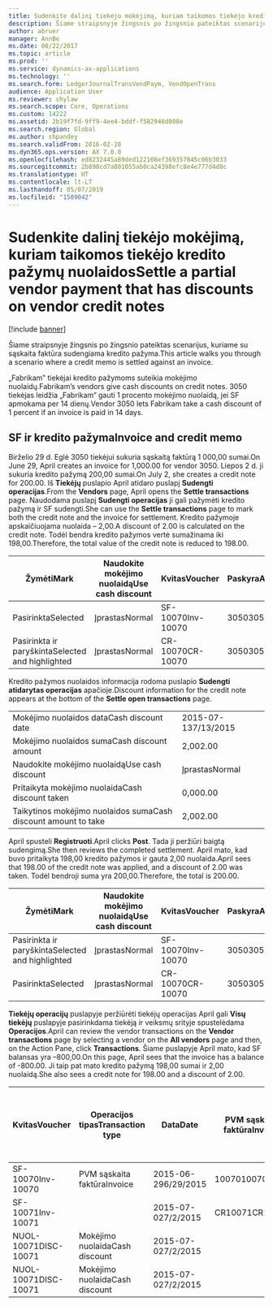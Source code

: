 ```yaml
---
title: Sudenkite dalinį tiekėjo mokėjimą, kuriam taikomos tiekėjo kredito pažymų nuolaidos
description: Šiame straipsnyje žingsnis po žingsnio pateiktas scenarijus, kuriame su sąskaita faktūra sudengiama kredito pažyma.
author: abruer
manager: AnnBe
ms.date: 08/22/2017
ms.topic: article
ms.prod: ''
ms.service: dynamics-ax-applications
ms.technology: ''
ms.search.form: LedgerJournalTransVendPaym, VendOpenTrans
audience: Application User
ms.reviewer: shylaw
ms.search.scope: Core, Operations
ms.custom: 14222
ms.assetid: 2b19f7fd-9ff9-4ee4-bddf-f582946d008e
ms.search.region: Global
ms.author: shpandey
ms.search.validFrom: 2016-02-28
ms.dyn365.ops.version: AX 7.0.0
ms.openlocfilehash: ed8232445a89ded122108ef369357845c06b3033
ms.sourcegitcommit: 2b890cd7a801055ab0ca24398efc8e4e777d4d8c
ms.translationtype: HT
ms.contentlocale: lt-LT
ms.lasthandoff: 05/07/2019
ms.locfileid: "1509042"
---
```

# <a name="settle-a-partial-vendor-payment-that-has-discounts-on-vendor-credit-notes"></a><span data-ttu-id="6112a-103">Sudenkite dalinį tiekėjo mokėjimą, kuriam taikomos tiekėjo kredito pažymų nuolaidos</span><span class="sxs-lookup"><span data-stu-id="6112a-103">Settle a partial vendor payment that has discounts on vendor credit notes</span></span>

[!include [banner](../includes/banner.md)]

<span data-ttu-id="6112a-104">Šiame straipsnyje žingsnis po žingsnio pateiktas scenarijus, kuriame su sąskaita faktūra sudengiama kredito pažyma.</span><span class="sxs-lookup"><span data-stu-id="6112a-104">This article walks you through a scenario where a credit memo is settled against an invoice.</span></span>

<span data-ttu-id="6112a-105">„Fabrikam‟ tiekėjai kredito pažymoms suteikia mokėjimo nuolaidų.</span><span class="sxs-lookup"><span data-stu-id="6112a-105">Fabrikam’s vendors give cash discounts on credit notes.</span></span> <span data-ttu-id="6112a-106">3050 tiekėjas leidžia „Fabrikam“ gauti 1 procento mokėjimo nuolaidą, jei SF apmokama per 14 dienų.</span><span class="sxs-lookup"><span data-stu-id="6112a-106">Vendor 3050 lets Fabrikam take a cash discount of 1 percent if an invoice is paid in 14 days.</span></span>

## <a name="invoice-and-credit-memo"></a><span data-ttu-id="6112a-107">SF ir kredito pažyma</span><span class="sxs-lookup"><span data-stu-id="6112a-107">Invoice and credit memo</span></span>
<span data-ttu-id="6112a-108">Birželio 29 d. Eglė 3050 tiekėjui sukuria sąskaitą faktūrą 1 000,00 sumai.</span><span class="sxs-lookup"><span data-stu-id="6112a-108">On June 29, April creates an invoice for 1,000.00 for vendor 3050.</span></span> <span data-ttu-id="6112a-109">Liepos 2 d. ji sukuria kredito pažymą 200,00 sumai.</span><span class="sxs-lookup"><span data-stu-id="6112a-109">On July 2, she creates a credit note for 200.00.</span></span> <span data-ttu-id="6112a-110">Iš **Tiekėjų** puslapio April atidaro puslapį **Sudengti operacijas**.</span><span class="sxs-lookup"><span data-stu-id="6112a-110">From the **Vendors** page, April opens the **Settle transactions** page.</span></span> <span data-ttu-id="6112a-111">Naudodama puslapį **Sudengti operacijas** ji gali pažymėti kredito pažymą ir SF sudengti.</span><span class="sxs-lookup"><span data-stu-id="6112a-111">She can use the **Settle transactions** page to mark both the credit note and the invoice for settlement.</span></span> <span data-ttu-id="6112a-112">Kredito pažymoje apskaičiuojama nuolaida – 2,00.</span><span class="sxs-lookup"><span data-stu-id="6112a-112">A discount of 2.00 is calculated on the credit note.</span></span> <span data-ttu-id="6112a-113">Todėl bendra kredito pažymos vertė sumažinama iki 198,00.</span><span class="sxs-lookup"><span data-stu-id="6112a-113">Therefore, the total value of the credit note is reduced to 198.00.</span></span>

| <span data-ttu-id="6112a-114">Žymėti</span><span class="sxs-lookup"><span data-stu-id="6112a-114">Mark</span></span>                     | <span data-ttu-id="6112a-115">Naudokite mokėjimo nuolaidą</span><span class="sxs-lookup"><span data-stu-id="6112a-115">Use cash discount</span></span> | <span data-ttu-id="6112a-116">Kvitas</span><span class="sxs-lookup"><span data-stu-id="6112a-116">Voucher</span></span>   | <span data-ttu-id="6112a-117">Paskyra</span><span class="sxs-lookup"><span data-stu-id="6112a-117">Account</span></span> | <span data-ttu-id="6112a-118">Data</span><span class="sxs-lookup"><span data-stu-id="6112a-118">Date</span></span>      | <span data-ttu-id="6112a-119">Terminas</span><span class="sxs-lookup"><span data-stu-id="6112a-119">Due date</span></span>  | <span data-ttu-id="6112a-120">PVM sąskaita faktūra</span><span class="sxs-lookup"><span data-stu-id="6112a-120">Invoice</span></span> | <span data-ttu-id="6112a-121">Suma operacijos valiuta</span><span class="sxs-lookup"><span data-stu-id="6112a-121">Amount in transaction currency</span></span> | <span data-ttu-id="6112a-122">Valiuta</span><span class="sxs-lookup"><span data-stu-id="6112a-122">Currency</span></span> | <span data-ttu-id="6112a-123">Sudengtina suma</span><span class="sxs-lookup"><span data-stu-id="6112a-123">Amount to settle</span></span> |
|--------------------------|-------------------|-----------|---------|-----------|-----------|---------|--------------------------------|----------|------------------|
| <span data-ttu-id="6112a-124">Pasirinkta</span><span class="sxs-lookup"><span data-stu-id="6112a-124">Selected</span></span>                 | <span data-ttu-id="6112a-125">Įprastas</span><span class="sxs-lookup"><span data-stu-id="6112a-125">Normal</span></span>            | <span data-ttu-id="6112a-126">SF-10070</span><span class="sxs-lookup"><span data-stu-id="6112a-126">Inv-10070</span></span> | <span data-ttu-id="6112a-127">3050</span><span class="sxs-lookup"><span data-stu-id="6112a-127">3050</span></span>    | <span data-ttu-id="6112a-128">2015-06-29</span><span class="sxs-lookup"><span data-stu-id="6112a-128">6/29/2015</span></span> | <span data-ttu-id="6112a-129">2015-07-29</span><span class="sxs-lookup"><span data-stu-id="6112a-129">7/29/2015</span></span> | <span data-ttu-id="6112a-130">10070</span><span class="sxs-lookup"><span data-stu-id="6112a-130">10070</span></span>   | <span data-ttu-id="6112a-131">–1 000,00</span><span class="sxs-lookup"><span data-stu-id="6112a-131">-1,000.00</span></span>                      | <span data-ttu-id="6112a-132">USD</span><span class="sxs-lookup"><span data-stu-id="6112a-132">USD</span></span>      | <span data-ttu-id="6112a-133">–990,00</span><span class="sxs-lookup"><span data-stu-id="6112a-133">-990.00</span></span>          |
| <span data-ttu-id="6112a-134">Pasirinkta ir paryškinta</span><span class="sxs-lookup"><span data-stu-id="6112a-134">Selected and highlighted</span></span> | <span data-ttu-id="6112a-135">Įprastas</span><span class="sxs-lookup"><span data-stu-id="6112a-135">Normal</span></span>            | <span data-ttu-id="6112a-136">CR-10070</span><span class="sxs-lookup"><span data-stu-id="6112a-136">CR-10070</span></span>  | <span data-ttu-id="6112a-137">3050</span><span class="sxs-lookup"><span data-stu-id="6112a-137">3050</span></span>    | <span data-ttu-id="6112a-138">2015-07-02</span><span class="sxs-lookup"><span data-stu-id="6112a-138">7/2/2015</span></span>  | <span data-ttu-id="6112a-139">2015-07-29</span><span class="sxs-lookup"><span data-stu-id="6112a-139">7/29/2015</span></span> |         | <span data-ttu-id="6112a-140">200,00</span><span class="sxs-lookup"><span data-stu-id="6112a-140">200.00</span></span>                         | <span data-ttu-id="6112a-141">USD</span><span class="sxs-lookup"><span data-stu-id="6112a-141">USD</span></span>      | <span data-ttu-id="6112a-142">198,00</span><span class="sxs-lookup"><span data-stu-id="6112a-142">198.00</span></span>           |

<span data-ttu-id="6112a-143">Kredito pažymos nuolaidos informacija rodoma puslapio **Sudengti atidarytas operacijas** apačioje.</span><span class="sxs-lookup"><span data-stu-id="6112a-143">Discount information for the credit note appears at the bottom of the **Settle open transactions** page.</span></span>

|                              |           |
|------------------------------|-----------|
| <span data-ttu-id="6112a-144">Mokėjimo nuolaidos data</span><span class="sxs-lookup"><span data-stu-id="6112a-144">Cash discount date</span></span>           | <span data-ttu-id="6112a-145">2015-07-13</span><span class="sxs-lookup"><span data-stu-id="6112a-145">7/13/2015</span></span> |
| <span data-ttu-id="6112a-146">Mokėjimo nuolaidos suma</span><span class="sxs-lookup"><span data-stu-id="6112a-146">Cash discount amount</span></span>         | <span data-ttu-id="6112a-147">2,00</span><span class="sxs-lookup"><span data-stu-id="6112a-147">2.00</span></span>      |
| <span data-ttu-id="6112a-148">Naudokite mokėjimo nuolaidą</span><span class="sxs-lookup"><span data-stu-id="6112a-148">Use cash discount</span></span>            | <span data-ttu-id="6112a-149">Įprastas</span><span class="sxs-lookup"><span data-stu-id="6112a-149">Normal</span></span>    |
| <span data-ttu-id="6112a-150">Pritaikyta mokėjimo nuolaida</span><span class="sxs-lookup"><span data-stu-id="6112a-150">Cash discount taken</span></span>          | <span data-ttu-id="6112a-151">0,00</span><span class="sxs-lookup"><span data-stu-id="6112a-151">0.00</span></span>      |
| <span data-ttu-id="6112a-152">Taikytinos mokėjimo nuolaidos suma</span><span class="sxs-lookup"><span data-stu-id="6112a-152">Cash discount amount to take</span></span> | <span data-ttu-id="6112a-153">2,00</span><span class="sxs-lookup"><span data-stu-id="6112a-153">2.00</span></span>      |

<span data-ttu-id="6112a-154">April spusteli **Registruoti**.</span><span class="sxs-lookup"><span data-stu-id="6112a-154">April clicks **Post**.</span></span> <span data-ttu-id="6112a-155">Tada ji peržiūri baigtą sudengimą.</span><span class="sxs-lookup"><span data-stu-id="6112a-155">She then reviews the completed settlement.</span></span> <span data-ttu-id="6112a-156">April mato, kad buvo pritaikyta 198,00 kredito pažymos ir gauta 2,00 nuolaida.</span><span class="sxs-lookup"><span data-stu-id="6112a-156">April sees that 198.00 of the credit note was applied, and a discount of 2.00 was taken.</span></span> <span data-ttu-id="6112a-157">Todėl bendroji suma yra 200,00.</span><span class="sxs-lookup"><span data-stu-id="6112a-157">Therefore, the total is 200.00.</span></span>

| <span data-ttu-id="6112a-158">Žymėti</span><span class="sxs-lookup"><span data-stu-id="6112a-158">Mark</span></span>                     | <span data-ttu-id="6112a-159">Naudokite mokėjimo nuolaidą</span><span class="sxs-lookup"><span data-stu-id="6112a-159">Use cash discount</span></span> | <span data-ttu-id="6112a-160">Kvitas</span><span class="sxs-lookup"><span data-stu-id="6112a-160">Voucher</span></span>   | <span data-ttu-id="6112a-161">Paskyra</span><span class="sxs-lookup"><span data-stu-id="6112a-161">Account</span></span> | <span data-ttu-id="6112a-162">Data</span><span class="sxs-lookup"><span data-stu-id="6112a-162">Date</span></span>      | <span data-ttu-id="6112a-163">Terminas</span><span class="sxs-lookup"><span data-stu-id="6112a-163">Due date</span></span>  | <span data-ttu-id="6112a-164">PVM sąskaita faktūra</span><span class="sxs-lookup"><span data-stu-id="6112a-164">Invoice</span></span>  | <span data-ttu-id="6112a-165">Suma operacijos valiuta</span><span class="sxs-lookup"><span data-stu-id="6112a-165">Amount in transaction currency</span></span> | <span data-ttu-id="6112a-166">Valiuta</span><span class="sxs-lookup"><span data-stu-id="6112a-166">Currency</span></span> | <span data-ttu-id="6112a-167">Sudengtina suma</span><span class="sxs-lookup"><span data-stu-id="6112a-167">Amount to settle</span></span> |
|--------------------------|-------------------|-----------|---------|-----------|-----------|----------|--------------------------------|----------|------------------|
| <span data-ttu-id="6112a-168">Pasirinkta ir paryškinta</span><span class="sxs-lookup"><span data-stu-id="6112a-168">Selected and highlighted</span></span> | <span data-ttu-id="6112a-169">Įprastas</span><span class="sxs-lookup"><span data-stu-id="6112a-169">Normal</span></span>            | <span data-ttu-id="6112a-170">SF-10070</span><span class="sxs-lookup"><span data-stu-id="6112a-170">Inv-10070</span></span> | <span data-ttu-id="6112a-171">3050</span><span class="sxs-lookup"><span data-stu-id="6112a-171">3050</span></span>    | <span data-ttu-id="6112a-172">2015-06-29</span><span class="sxs-lookup"><span data-stu-id="6112a-172">6/29/2015</span></span> | <span data-ttu-id="6112a-173">2015-07-29</span><span class="sxs-lookup"><span data-stu-id="6112a-173">7/29/2015</span></span> | <span data-ttu-id="6112a-174">10070</span><span class="sxs-lookup"><span data-stu-id="6112a-174">10070</span></span>    | <span data-ttu-id="6112a-175">–1 000,00</span><span class="sxs-lookup"><span data-stu-id="6112a-175">-1,000.00</span></span>                      | <span data-ttu-id="6112a-176">USD</span><span class="sxs-lookup"><span data-stu-id="6112a-176">USD</span></span>      | <span data-ttu-id="6112a-177">–200,00</span><span class="sxs-lookup"><span data-stu-id="6112a-177">-200.00</span></span>          |
| <span data-ttu-id="6112a-178">Pasirinkta</span><span class="sxs-lookup"><span data-stu-id="6112a-178">Selected</span></span>                 | <span data-ttu-id="6112a-179">Įprastas</span><span class="sxs-lookup"><span data-stu-id="6112a-179">Normal</span></span>            | <span data-ttu-id="6112a-180">CR-10070</span><span class="sxs-lookup"><span data-stu-id="6112a-180">CR-10070</span></span>  | <span data-ttu-id="6112a-181">3050</span><span class="sxs-lookup"><span data-stu-id="6112a-181">3050</span></span>    | <span data-ttu-id="6112a-182">2015-07-02</span><span class="sxs-lookup"><span data-stu-id="6112a-182">7/2/2015</span></span>  | <span data-ttu-id="6112a-183">2015-07-29</span><span class="sxs-lookup"><span data-stu-id="6112a-183">7/29/2015</span></span> | <span data-ttu-id="6112a-184">CR-10070</span><span class="sxs-lookup"><span data-stu-id="6112a-184">CR-10070</span></span> | <span data-ttu-id="6112a-185">200,00</span><span class="sxs-lookup"><span data-stu-id="6112a-185">200.00</span></span>                         | <span data-ttu-id="6112a-186">USD</span><span class="sxs-lookup"><span data-stu-id="6112a-186">USD</span></span>      | <span data-ttu-id="6112a-187">198,00</span><span class="sxs-lookup"><span data-stu-id="6112a-187">198.00</span></span>           |

<span data-ttu-id="6112a-188">**Tiekėjų operacijų** puslapyje peržiūrėti tiekėjų operacijas April gali **Visų tiekėjų** puslapyje pasirinkdama tiekėją ir veiksmų srityje spustelėdama **Operacijos**.</span><span class="sxs-lookup"><span data-stu-id="6112a-188">April can review the vendor transactions on the **Vendor transactions** page by selecting a vendor on the **All vendors** page and then, on the Action Pane, click **Transactions**.</span></span> <span data-ttu-id="6112a-189">Šiame puslapyje April mato, kad SF balansas yra –800,00.</span><span class="sxs-lookup"><span data-stu-id="6112a-189">On this page, April sees that the invoice has a balance of -800.00.</span></span> <span data-ttu-id="6112a-190">Ji taip pat mato kredito pažymą 198,00 sumai ir 2,00 nuolaidą.</span><span class="sxs-lookup"><span data-stu-id="6112a-190">She also sees a credit note for 198.00 and a discount of 2.00.</span></span>

| <span data-ttu-id="6112a-191">Kvitas</span><span class="sxs-lookup"><span data-stu-id="6112a-191">Voucher</span></span>    | <span data-ttu-id="6112a-192">Operacijos tipas</span><span class="sxs-lookup"><span data-stu-id="6112a-192">Transaction type</span></span> | <span data-ttu-id="6112a-193">Data</span><span class="sxs-lookup"><span data-stu-id="6112a-193">Date</span></span>      | <span data-ttu-id="6112a-194">PVM sąskaita faktūra</span><span class="sxs-lookup"><span data-stu-id="6112a-194">Invoice</span></span> | <span data-ttu-id="6112a-195">Operacijos valiutos debeto suma</span><span class="sxs-lookup"><span data-stu-id="6112a-195">Amount in transaction currency debit</span></span> | <span data-ttu-id="6112a-196">Operacijos valiutos kredito suma</span><span class="sxs-lookup"><span data-stu-id="6112a-196">Amount in transaction currency credit</span></span> | <span data-ttu-id="6112a-197">Likutis</span><span class="sxs-lookup"><span data-stu-id="6112a-197">Balance</span></span> | <span data-ttu-id="6112a-198">Valiuta</span><span class="sxs-lookup"><span data-stu-id="6112a-198">Currency</span></span> |
|------------|------------------|-----------|---------|--------------------------------------|---------------------------------------|---------|----------|
| <span data-ttu-id="6112a-199">SF-10070</span><span class="sxs-lookup"><span data-stu-id="6112a-199">Inv-10070</span></span>  | <span data-ttu-id="6112a-200">PVM sąskaita faktūra</span><span class="sxs-lookup"><span data-stu-id="6112a-200">Invoice</span></span>          | <span data-ttu-id="6112a-201">2015-06-29</span><span class="sxs-lookup"><span data-stu-id="6112a-201">6/29/2015</span></span> | <span data-ttu-id="6112a-202">10070</span><span class="sxs-lookup"><span data-stu-id="6112a-202">10070</span></span>   |                                      | <span data-ttu-id="6112a-203">1000,00</span><span class="sxs-lookup"><span data-stu-id="6112a-203">1,000.00</span></span>                              | <span data-ttu-id="6112a-204">–800,00</span><span class="sxs-lookup"><span data-stu-id="6112a-204">-800.00</span></span> | <span data-ttu-id="6112a-205">USD</span><span class="sxs-lookup"><span data-stu-id="6112a-205">USD</span></span>      |
| <span data-ttu-id="6112a-206">SF-10071</span><span class="sxs-lookup"><span data-stu-id="6112a-206">Inv-10071</span></span>  |                  | <span data-ttu-id="6112a-207">2015-07-02</span><span class="sxs-lookup"><span data-stu-id="6112a-207">7/2/2015</span></span>  | <span data-ttu-id="6112a-208">CR10071</span><span class="sxs-lookup"><span data-stu-id="6112a-208">CR10071</span></span> | <span data-ttu-id="6112a-209">200,00</span><span class="sxs-lookup"><span data-stu-id="6112a-209">200.00</span></span>                               |                                       | <span data-ttu-id="6112a-210">0,00</span><span class="sxs-lookup"><span data-stu-id="6112a-210">0.00</span></span>    | <span data-ttu-id="6112a-211">USD</span><span class="sxs-lookup"><span data-stu-id="6112a-211">USD</span></span>      |
| <span data-ttu-id="6112a-212">NUOL-10071</span><span class="sxs-lookup"><span data-stu-id="6112a-212">DISC-10071</span></span> |  <span data-ttu-id="6112a-213">Mokėjimo nuolaida</span><span class="sxs-lookup"><span data-stu-id="6112a-213">Cash discount</span></span>   | <span data-ttu-id="6112a-214">2015-07-02</span><span class="sxs-lookup"><span data-stu-id="6112a-214">7/2/2015</span></span>  |         | <span data-ttu-id="6112a-215">2,00</span><span class="sxs-lookup"><span data-stu-id="6112a-215">2.00</span></span>                                 |                                       | <span data-ttu-id="6112a-216">0,00</span><span class="sxs-lookup"><span data-stu-id="6112a-216">0.00</span></span>    | <span data-ttu-id="6112a-217">USD</span><span class="sxs-lookup"><span data-stu-id="6112a-217">USD</span></span>      |
| <span data-ttu-id="6112a-218">NUOL-10071</span><span class="sxs-lookup"><span data-stu-id="6112a-218">DISC-10071</span></span> |  <span data-ttu-id="6112a-219">Mokėjimo nuolaida</span><span class="sxs-lookup"><span data-stu-id="6112a-219">Cash discount</span></span>   | <span data-ttu-id="6112a-220">2015-07-02</span><span class="sxs-lookup"><span data-stu-id="6112a-220">7/2/2015</span></span>  |         |                                      | <span data-ttu-id="6112a-221">2,00</span><span class="sxs-lookup"><span data-stu-id="6112a-221">2.00</span></span>                                  | <span data-ttu-id="6112a-222">0,00</span><span class="sxs-lookup"><span data-stu-id="6112a-222">0.00</span></span>    | <span data-ttu-id="6112a-223">USD</span><span class="sxs-lookup"><span data-stu-id="6112a-223">USD</span></span>      |





